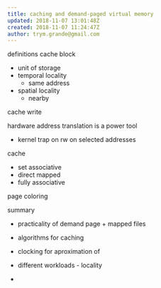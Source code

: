 ```yaml
---
title: caching and demand-paged virtual memory
updated: 2018-11-07 13:01:48Z
created: 2018-11-07 11:24:47Z
author: trym.grande@gmail.com
---
```


definitions
cache block

- unit of storage
- temporal locality
    - same address
- spatial locality
    - nearby

cache write

hardware address translation is a power tool

- kernel trap on rw on selected addresses

cache

- set associative
- direct mapped
- fully associative

page coloring

summary

- practicality of demand page + mapped files
- algorithms for caching
- clocking for aproximation of
- different workloads - locality

-